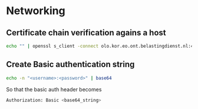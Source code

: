 # Networking

## Certificate chain verification agains a host

```bash
echo "" | openssl s_client -connect olo.kor.eo.ont.belastingdienst.nl:443 -showcerts 2>/dev/null
```

## Create Basic authentication string

```bash
echo -n "<username>:<password>" | base64
```
So that the basic auth header becomes

```bash
Authorization: Basic <base64_string>
```

